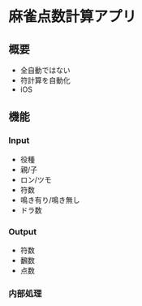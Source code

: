 # 麻雀点数計算アプリ

## 概要

- 全自動ではない
- 符計算を自動化
- iOS

## 機能

### Input

- 役種
- 親/子
- ロン/ツモ
- 符数
- 鳴き有り/鳴き無し
- ドラ数

### Output

- 符数
- 飜数
- 点数

### 内部処理

